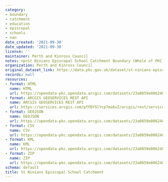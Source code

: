 ```yaml
---
category:
- boundary
- catchment
- education
- episcopal
- schools
- nan
date_created: '2021-09-30'
date_updated: '2021-09-30'
license: ''
maintainer: Perth and Kinross Council
notes: <p>St Ninians Episcopal School Catchment Boundary (Whole of PKC)</p>
organization: Perth and Kinross Council
original_dataset_link: https://data.pkc.gov.uk/dataset/st-ninians-episcopal-school-catchment
records: null
resources:
- format: HTML
  name: HTML
  url: https://opendata-pkc.opendata.arcgis.com/datasets/23a0859e00624870a1574d5555fbbc1a_0
- format: ARCGIS GEOSERVICES REST API
  name: ARCGIS GEOSERVICES REST API
  url: https://services.arcgis.com/pfFDYSlYcp7mabvZ/arcgis/rest/services/St_Ninians_Episcopal_School_Catchment/FeatureServer/0
- format: GEOJSON
  name: GEOJSON
  url: https://opendata-pkc.opendata.arcgis.com/datasets/23a0859e00624870a1574d5555fbbc1a_0.geojson?outSR=%7B%22latestWkid%22%3A27700%2C%22wkid%22%3A27700%7D
- format: CSV
  name: CSV
  url: https://opendata-pkc.opendata.arcgis.com/datasets/23a0859e00624870a1574d5555fbbc1a_0.csv?outSR=%7B%22latestWkid%22%3A27700%2C%22wkid%22%3A27700%7D
- format: KML
  name: KML
  url: https://opendata-pkc.opendata.arcgis.com/datasets/23a0859e00624870a1574d5555fbbc1a_0.kml?outSR=%7B%22latestWkid%22%3A27700%2C%22wkid%22%3A27700%7D
- format: ZIP
  name: ZIP
  url: https://opendata-pkc.opendata.arcgis.com/datasets/23a0859e00624870a1574d5555fbbc1a_0.zip?outSR=%7B%22latestWkid%22%3A27700%2C%22wkid%22%3A27700%7D
schema: default
title: St Ninians Episcopal School Catchment
---
```

